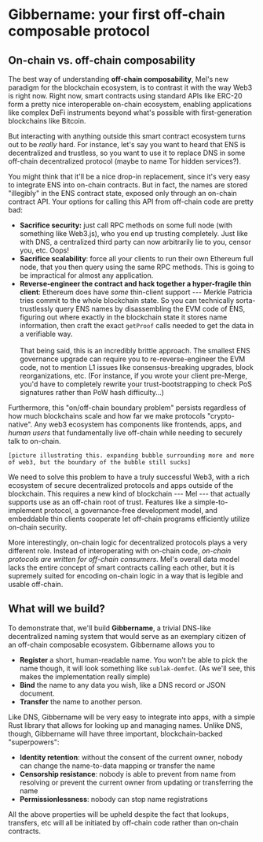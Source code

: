 # Gibbername: your first off-chain composable protocol

## On-chain vs. off-chain composability

The best way of understanding **off-chain composability**, Mel's new paradigm for the blockchain ecosystem, is to contrast it with the way Web3 is right now. Right now, smart contracts using standard APIs like ERC-20 form a pretty nice interoperable on-chain ecosystem, enabling applications like complex DeFi instruments beyond what's possible with first-generation blockchains like Bitcoin.

But interacting with anything outside this smart contract ecosystem turns out to be _really_ hard. For instance, let's say you want to heard that ENS is decentralized and trustless, so you want to use it to replace DNS in some off-chain decentralized protocol (maybe to name Tor hidden services?).&#x20;

You might think that it'll be a nice drop-in replacement, since it's very easy to integrate ENS into on-chain contracts. But in fact, the names are stored "illegibly" in the ENS contract state, exposed only through an on-chain contract API. Your options for calling this API from off-chain code are pretty bad:

* **Sacrifice security:** just call RPC methods on some full node (with something like Web3.js), who you end up trusting completely. Just like with DNS, a centralized third party can now arbitrarily lie to you, censor you, etc. Oops!
* **Sacrifice scalability**: force all your clients to run their own Ethereum full node, that you then query using the same RPC methods. This is going to be impractical for almost any application.
* **Reverse-engineer the contract and hack together a hyper-fragile thin client**: Ethereum does have _some_ thin-client support --- Merkle Patricia tries commit to the whole blockchain state. So you can technically sorta-trustlessly query ENS names by disassembling the EVM code of ENS, figuring out where exactly in the blockchain state it stores name information, then craft the exact `getProof` calls needed to get the data in a verifiable way. \
  \
  That being said, this is an incredibly brittle approach. The smallest ENS governance upgrade can require you to re-reverse-engineer the EVM code, not to mention L1 issues like consensus-breaking upgrades, block reorganizations, etc. (For instance, if you wrote your client pre-Merge, you'd have to completely rewrite your trust-bootstrapping to check PoS signatures rather than PoW hash difficulty...)

Furthermore, this "on/off-chain boundary problem" persists regardless of how much blockchains scale and how far we make protocols "crypto-native". Any web3 ecosystem has components like frontends, apps, and _human users_ that fundamentally live off-chain while needing to securely talk to on-chain.

```
[picture illustrating this. expanding bubble surrounding more and more of web3, but the boundary of the bubble still sucks]
```

We need to solve this problem to have a truly successful Web3, with a rich ecosystem of secure decentralized protocols and apps outside of the blockchain. This requires a new kind of blockchain --- Mel --- that actually supports use as an off-chain root of trust. Features like a simple-to-implement protocol, a governance-free development model, and embeddable thin clients cooperate let off-chain programs efficiently utilize on-chain security.

More interestingly, on-chain logic for decentralized protocols plays a very different role. Instead of interoperating with on-chain code, _on-chain protocols are written for off-chain consumers_. Mel's overall data model lacks the entire concept of smart contracts calling each other, but it is supremely suited for encoding on-chain logic in a way that is legible and usable off-chain.

## What will we build?

To demonstrate that, we'll build **Gibbername**, a trivial DNS-like decentralized naming system that would serve as an exemplary citizen of an off-chain composable ecosystem. Gibbername allows you to

* **Register** a short, human-readable name. You won't be able to pick the name though, it will look something like `sublak-demfet`. (As we'll see, this makes the implementation really simple)
* **Bind** the name to any data you wish, like a DNS record or JSON document.
* **Transfer** the name to another person.

Like DNS, Gibbername will be very easy to integrate into apps, with a simple Rust library that allows for looking up and managing names. Unlike DNS, though, Gibbername will have three important, blockchain-backed "superpowers":

* **Identity retention**: without the consent of the current owner, nobody can change the name-to-data mapping or transfer the name
* **Censorship resistance**: nobody is able to prevent from name from resolving or prevent the current owner from updating or transferring the name
* **Permissionlessness**: nobody can stop name registrations

All the above properties will be upheld despite the fact that lookups, transfers, etc will all be initiated by off-chain code rather than on-chain contracts.

